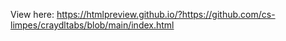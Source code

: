 View here: https://htmlpreview.github.io/?https://github.com/cs-limpes/craydltabs/blob/main/index.html
